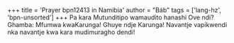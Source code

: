 +++
title = 'Prayer bpn12413 in Namibia'
author = "Báb"
tags = ['lang-hz', 'bpn-unsorted']
+++
Pa kara Mutunditipo wamaudito hanashi Ove ndi? Ghamba: Mfumwa kwaKarunga! Ghuye ndje Karunga! Navantje vapikwendi nka navantje kwa kara mudimuragho dendi!

